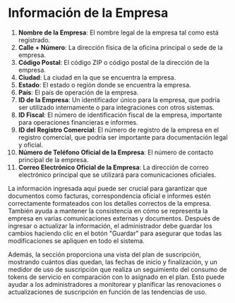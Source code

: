 # Información de la Empresa

1. **Nombre de la Empresa**: El nombre legal de la empresa tal como está registrado.
2. **Calle + Número**: La dirección física de la oficina principal o sede de la empresa.
3. **Código Postal**: El código ZIP o código postal de la dirección de la empresa.
4. **Ciudad**: La ciudad en la que se encuentra la empresa.
5. **Estado**: El estado o región donde se encuentra la empresa.
6. **País**: El país de operación de la empresa.
7. **ID de la Empresa**: Un identificador único para la empresa, que podría ser utilizado internamente o para integraciones con otros sistemas.
8. **ID Fiscal**: El número de identificación fiscal de la empresa, importante para operaciones financieras e informes.
9. **ID del Registro Comercial**: El número de registro de la empresa en el registro comercial, que podría ser importante para documentación legal y oficial.
10. **Número de Teléfono Oficial de la Empresa**: El número de contacto principal de la empresa.
11. **Correo Electrónico Oficial de la Empresa**: La dirección de correo electrónico principal que se utilizará para comunicaciones oficiales.

La información ingresada aquí puede ser crucial para garantizar que documentos como facturas, correspondencia oficial e informes estén correctamente formateados con los detalles correctos de la empresa. También ayuda a mantener la consistencia en cómo se representa la empresa en varias comunicaciones externas y documentos. Después de ingresar o actualizar la información, el administrador debe guardar los cambios haciendo clic en el botón "Guardar" para asegurar que todas las modificaciones se apliquen en todo el sistema.

Además, la sección proporciona una vista del plan de suscripción, mostrando cuántos días quedan, las fechas de inicio y finalización, y un medidor de uso de suscripción que realiza un seguimiento del consumo de tokens de servicio en comparación con lo asignado en el plan. Esto puede ayudar a los administradores a monitorear y planificar las renovaciones o actualizaciones de suscripción en función de las tendencias de uso.

